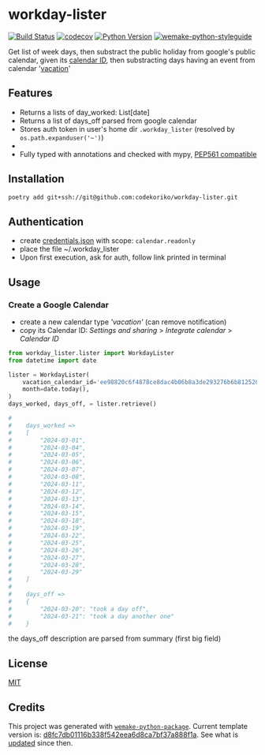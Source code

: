# workday-lister

[![Build Status](https://github.com/codekoriko/workday-lister/workflows/test/badge.svg?branch=master&event=push)](https://github.com/codekoriko/workday-lister/actions?query=workflow%3Atest)
[![codecov](https://codecov.io/gh/codekoriko/workday-lister/branch/master/graph/badge.svg)](https://codecov.io/gh/codekoriko/workday-lister)
[![Python Version](https://img.shields.io/pypi/pyversions/workday-lister.svg)](https://pypi.org/project/workday-lister/)
[![wemake-python-styleguide](https://img.shields.io/badge/style-wemake-000000.svg)](https://github.com/wemake-services/wemake-python-styleguide)

Get list of week days, then substract the public holiday from google's public calendar, given its [calendar ID](https://gist.github.com/dhoeric/76bd1c15168ee0ee61ad3bf1730dcb65), then substracting days having an event from calendar '[vacation](https://calendar.google.com/calendar/embed?src=ee98820c6f4878ce8dac4b06b8a3de293276b6b8125200b5335092f60f7dce36%40group.calendar.google.com&ctz=Asia%2FHo_Chi_Minh)'


## Features

- Returns a lists of day_worked: List[date]
- Returns a list of days_off parsed from google calendar
- Stores auth token in user's home dir `.workday_lister` (resolved by `os.path.expanduser('~')`)
- 
- Fully typed with annotations and checked with mypy, [PEP561 compatible](https://www.python.org/dev/peps/pep-0561/)


## Installation

```bash
poetry add git+ssh://git@github.com:codekoriko/workday-lister.git
```

## Authentication

- create [credentials.json](https://console.cloud.google.com/apis/credentials) with scope: `calendar.readonly`
- place the file ~/.workday_lister
- Upon first execution, ask for auth, follow link printed in terminal

## Usage

### Create a Google Calendar

- create a new calendar type _'vacation'_ (can remove notification)
- copy its Calendar ID: _Settings and sharing_ > _Integrate calendar_ > _Calendar ID_


```python
from workday_lister.lister import WorkdayLister
from datetime import date

lister = WorkdayLister(
    vacation_calendar_id='ee98820c6f4878ce8dac4b06b8a3de293276b6b8125200b5335092f60f7dce36@group.calendar.google.com',
    month=date.today(),
)
days_worked, days_off, = lister.retrieve()

#  
#    days_worked => 
#    [
#        "2024-03-01",
#        "2024-03-04",
#        "2024-03-05",
#        "2024-03-06",
#        "2024-03-07",
#        "2024-03-08",
#        "2024-03-11",
#        "2024-03-12",
#        "2024-03-13",
#        "2024-03-14",
#        "2024-03-15",
#        "2024-03-18",
#        "2024-03-19",
#        "2024-03-22",
#        "2024-03-25",
#        "2024-03-26",
#        "2024-03-27",
#        "2024-03-28",
#        "2024-03-29"
#    ]
#
#    days_off => 
#    {
#        "2024-03-20": "took a day off",
#        "2024-03-21": "took a day another one"
#    }
```

the days_off description are parsed from summary (first big field)

## License

[MIT](https://github.com/codekoriko/workday-lister/blob/master/LICENSE)


## Credits

This project was generated with [`wemake-python-package`](https://github.com/wemake-services/wemake-python-package). Current template version is: [d8fc7db01116b338f542eea6d8ca7bf37a888f1a](https://github.com/wemake-services/wemake-python-package/tree/d8fc7db01116b338f542eea6d8ca7bf37a888f1a). See what is [updated](https://github.com/wemake-services/wemake-python-package/compare/d8fc7db01116b338f542eea6d8ca7bf37a888f1a...master) since then.
